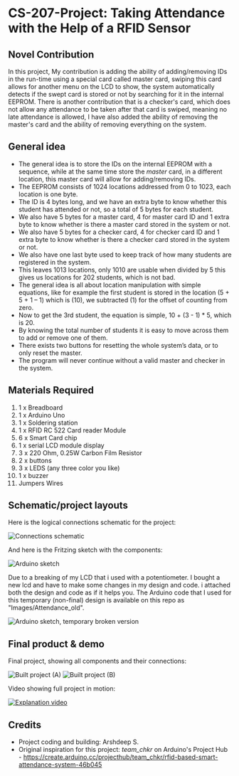 # CS-207-Project: Taking Attendance with the Help of a RFID Sensor


## Novel Contribution
In this project, My contribution is adding the ability of adding/removing IDs in the run-time using a special card called master card, swiping this card allows for another menu on the LCD to show, the system automatically detects if the swept card is stored or not by searching for it in the internal EEPROM. There is another contribution that is a checker's card, which does not allow any attendance to be taken after that card is swiped, meaning no late attendance is allowed, I have also added the ability of removing the master's card and the ability of removing everything on the system.

## General idea
* The general idea is to store the IDs on the internal EEPROM with a sequence, while at the same time store the *master* card, in a different location, this master card will allow for adding/removing IDs.
* The EEPROM consists of 1024 locations addressed from 0 to 1023, each location is one byte.
* The ID is 4 bytes long, and we have an extra byte to know whether this student has attended or not, so a total of 5 bytes for each student.
* We also have 5 bytes for a master card, 4 for master card ID and 1 extra byte to know whether is there a master card stored in the system or not.
* We also have 5 bytes for a checker card, 4 for checker card ID and 1 extra byte to know whether is there a checker card stored in the system or not.
* We also have one last byte used to keep track of how many students are registered in the system.
* This leaves 1013 locations, only 1010 are usable when divided by 5 this gives us locations for 202 students, which is not bad. 
* The general idea is all about location manipulation with simple equations, like for example the first student is stored in the location (5 + 5 + 1 – 1) which is (10), we subtracted (1) for the offset of counting from zero.
* Now to get the 3rd student, the equation is simple, 10 + (3 - 1) \* 5, which is 20.
* By knowing the total number of students it is easy to move across them to add or remove one of them.
* There exists two buttons for resetting the whole system’s data, or to only reset the master.
* The program will never continue without a valid master and checker in the system.

## Materials Required
1. 1 x Breadboard
2. 1 x Arduino Uno
3. 1 x Soldering station
4. 1 x RFID RC 522 Card reader Module
5. 6 x Smart Card chip
6. 1 x serial LCD module display
7. 3 x 220 Ohm, 0.25W Carbon Film Resistor
8. 2 x buttons
9. 3 x LEDS (any three color you like)
10. 1 x buzzer
11. Jumpers Wires

## Schematic/project layouts
Here is the logical connections schematic for the project:

![Connections schematic](https://github.com/asr586/CS-207-Project/blob/main/Images/Connections.png?raw=true)

And here is the Fritzing sketch with the components:

![Arduino sketch](https://github.com/asr586/CS-207-Project/blob/main/Images/arduino_sketch.png?raw=true)

Due to a breaking of my LCD that i used with a potentiometer. I bought a new lcd and have to make some changes in my design and code. i attached both the design and code as if it helps you. The Arduino code that I used for this temporary (non-final) design is available on this repo as "Images/Attendance_old".

![Arduino sketch, temporary broken version](https://github.com/asr586/CS-207-Project/blob/main/Images/arduino_sketch2.png?raw=true)


## Final product & demo
Final project, showing all components and their connections:

![Built project (A)](https://github.com/asr586/CS-207-Project/blob/main/Images/build_1.jpeg?raw=true)
![Built project (B)](https://github.com/asr586/CS-207-Project/blob/main/Images/build_2.jpeg?raw=true)

Video showing full project in motion:

[![Explanation video](https://img.youtube.com/vi/PqkwWktK4Xg/0.jpg)](https://www.youtube.com/watch?v=PqkwWktK4Xg)

## Credits
* Project coding and building: Arshdeep S.
* Original inspiration for this project: *team_chkr* on Arduino's Project Hub - https://create.arduino.cc/projecthub/team_chkr/rfid-based-smart-attendance-system-46b045
